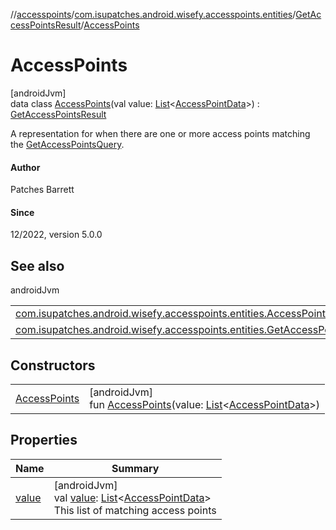//[accesspoints](../../../../index.md)/[com.isupatches.android.wisefy.accesspoints.entities](../../index.md)/[GetAccessPointsResult](../index.md)/[AccessPoints](index.md)

# AccessPoints

[androidJvm]\
data class [AccessPoints](index.md)(val value: [List](https://kotlinlang.org/api/latest/jvm/stdlib/kotlin.collections/-list/index.html)&lt;[AccessPointData](../../-access-point-data/index.md)&gt;) : [GetAccessPointsResult](../index.md)

A representation for when there are one or more access points matching the [GetAccessPointsQuery](../../-get-access-points-query/index.md).

#### Author

Patches Barrett

#### Since

12/2022, version 5.0.0

## See also

androidJvm

| | |
|---|---|
| [com.isupatches.android.wisefy.accesspoints.entities.AccessPointData](../../-access-point-data/index.md) |  |
| [com.isupatches.android.wisefy.accesspoints.entities.GetAccessPointsResult](../index.md) |  |

## Constructors

| | |
|---|---|
| [AccessPoints](-access-points.md) | [androidJvm]<br>fun [AccessPoints](-access-points.md)(value: [List](https://kotlinlang.org/api/latest/jvm/stdlib/kotlin.collections/-list/index.html)&lt;[AccessPointData](../../-access-point-data/index.md)&gt;) |

## Properties

| Name | Summary |
|---|---|
| [value](value.md) | [androidJvm]<br>val [value](value.md): [List](https://kotlinlang.org/api/latest/jvm/stdlib/kotlin.collections/-list/index.html)&lt;[AccessPointData](../../-access-point-data/index.md)&gt;<br>This list of matching access points |

